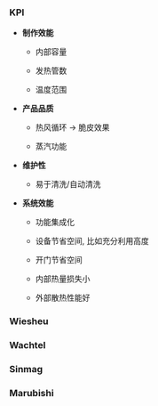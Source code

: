 ### KPI

- **制作效能**
  
  - 内部容量
  
  - 发热管数
  
  - 温度范围

- **产品品质**
  
  - 热风循环 -> 脆皮效果
  
  - 蒸汽功能

- **维护性**
  
  - 易于清洗/自动清洗

- **系统效能**
  
  - 功能集成化
  
  - 设备节省空间, 比如充分利用高度
  
  - 开门节省空间
  
  - 内部热量损失小
  
  - 外部散热性能好



### Wiesheu

### Wachtel

### Sinmag

### Marubishi






